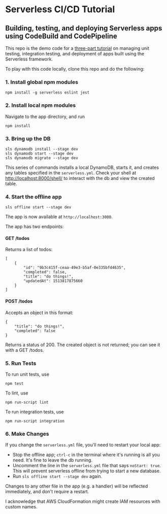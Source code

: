 # Serverless CI/CD Tutorial
## Building, testing, and deploying Serverless apps using CodeBuild and CodePipeline

This repo is the demo code for a [three-part tutorial](http://www.1strategy.com/blog/) on managing unit testing, integration testing, and deployment of apps built using the Serverless framework.

To play with this code locally, clone this repo and do the following:

### 1. Install global npm modules
```
npm install -g serverless eslint jest
```

### 2. Install local npm modules
Navigate to the app directory, and run
```
npm install
```
### 3. Bring up the DB
```
sls dynamodb install --stage dev
sls dynamodb start --stage dev
sls dynamodb migrate --stage dev
```
This series of commands installs a local DynamoDB, starts it, and creates any tables specified in the `serverless.yml`. Check your shell at [http://localhost:8000/shell/](http://localhost:8000/shell/) to interact with the db and view the created table.

### 4. Start the offline app
```
sls offline start --stage dev
```

The app is now available at `http://localhost:3000`.

The app has two endpoints:

#### GET /todos
Returns a list of todos:
```
[
    {
        "id": "9b3c415f-ceaa-49e3-b5af-0e335bfd4635",
        "completed": false,
        "title": "do things!",
        "updatedAt": 1513817875660
    }
]
```

#### POST /todos
Accepts an object in this format:
```
{
	"title": "do things!",
	"completed": false
}
```
Returns a status of 200. The created object is not returned;  you can see it with a GET /todos.

### 5. Run Tests
To run unit tests, use
```
npm test
```

To lint, use
```
npm run-script lint
```

To run integration tests, use
```
npm run-script integration
```

### 6. Make Changes
If you change the `serverless.yml` file, you'll need to restart your local app:
- Stop the offline app; `ctrl-c` in the terminal where it's running is all you need. It's fine to leave the db running.
- Uncomment the line in the `serverless.yml` file that says `noStart: true`. This will prevent serverless offline from trying to start a new database.
- Run `sls offline start --stage dev` again.

Changes to any other file in the app (e.g. a handler) will be reflected immediately, and don't require a restart.



















I acknowledge that AWS CloudFormation might create IAM resources with custom names.


